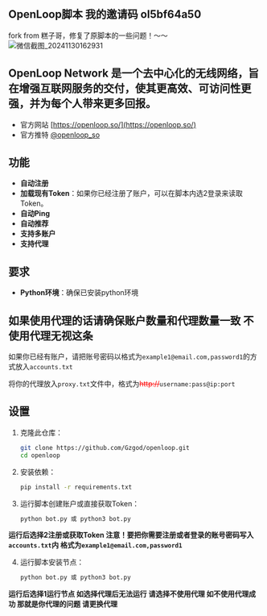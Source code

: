 ## OpenLoop脚本 我的邀请码 ol5bf64a50
fork from 糕子哥，修复了原脚本的一些问题！～～
![微信截图_20241130162931](https://github.com/user-attachments/assets/20a509e2-a1ed-44c1-a6ae-28ea829b2808)

## OpenLoop Network 是一个去中心化的无线网络，旨在增强互联网服务的交付，使其更高效、可访问性更强，并为每个人带来更多回报。

- 官方网站 [https://openloop.so/](https://openloop.so/)
- 官方推特 [@openloop_so](https://x.com/openloop_so)

## **功能**

- **自动注册**
- **加载现有Token**：如果你已经注册了账户，可以在脚本内选2登录来读取Token。
- **自动Ping**
- **自动推荐**
- **支持多账户**
- **支持代理**

## **要求**

- **Python环境**：确保已安装python环境

## **如果使用代理的话请确保账户数量和代理数量一致 不使用代理无视这条**

如果你已经有账户，请把账号密码以格式为`example1@email.com,password1`的方式放入`accounts.txt`

将你的代理放入`proxy.txt`文件中，格式为<span style="color: red;">~~http://~~</span>`username:pass@ip:port`


## 设置

1. 克隆此仓库：
   ```bash
   git clone https://github.com/Gzgod/openloop.git
   cd openloop
   ```
2. 安装依赖：
   ```bash
   pip install -r requirements.txt
   ```
3. 运行脚本创建账户或直接获取Token：
   ```bash
   python bot.py 或 python3 bot.py
   ```
**运行后选择2注册或获取Token 注意！要把你需要注册或者登录的账号密码写入`accounts.txt`内 格式为`example1@email.com,password1`**

4. 运行脚本安装节点：
   ```bash
   python bot.py 或 python3 bot.py
   ```
**运行后选择1运行节点 如选择代理后无法运行 请选择不使用代理 如不使用代理成功 那就是你代理的问题 请更换代理**
